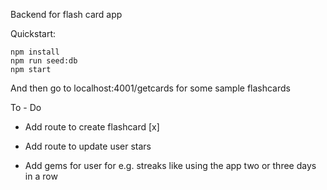 Backend for flash card app

Quickstart:

```
npm install
npm run seed:db
npm start
```

And then go to localhost:4001/getcards for some sample flashcards

To - Do

- Add route to create flashcard [x]

- Add route to update user stars

- Add gems for user for e.g. streaks like using the app two or three days in a row
